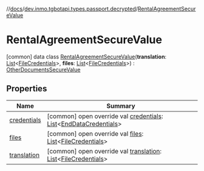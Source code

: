 //[docs](../../../index.md)/[dev.inmo.tgbotapi.types.passport.decrypted](../index.md)/[RentalAgreementSecureValue](index.md)



# RentalAgreementSecureValue  
 [common] data class [RentalAgreementSecureValue](index.md)(**translation**: [List](https://kotlinlang.org/api/latest/jvm/stdlib/kotlin.collections/-list/index.html)<[FileCredentials](../../dev.inmo.tgbotapi.types.passport.credentials/-file-credentials/index.md)>, **files**: [List](https://kotlinlang.org/api/latest/jvm/stdlib/kotlin.collections/-list/index.html)<[FileCredentials](../../dev.inmo.tgbotapi.types.passport.credentials/-file-credentials/index.md)>) : [OtherDocumentsSecureValue](../-other-documents-secure-value/index.md)   


## Properties  
  
|  Name |  Summary | 
|---|---|
| <a name="dev.inmo.tgbotapi.types.passport.decrypted/RentalAgreementSecureValue/credentials/#/PointingToDeclaration/"></a>[credentials](index.md#%5Bdev.inmo.tgbotapi.types.passport.decrypted%2FRentalAgreementSecureValue%2Fcredentials%2F%23%2FPointingToDeclaration%2F%5D%2FProperties%2F625018081)| <a name="dev.inmo.tgbotapi.types.passport.decrypted/RentalAgreementSecureValue/credentials/#/PointingToDeclaration/"></a> [common] open override val [credentials](index.md#%5Bdev.inmo.tgbotapi.types.passport.decrypted%2FRentalAgreementSecureValue%2Fcredentials%2F%23%2FPointingToDeclaration%2F%5D%2FProperties%2F625018081): [List](https://kotlinlang.org/api/latest/jvm/stdlib/kotlin.collections/-list/index.html)<[EndDataCredentials](../../dev.inmo.tgbotapi.types.passport.credentials/-end-data-credentials/index.md)>   <br>|
| <a name="dev.inmo.tgbotapi.types.passport.decrypted/RentalAgreementSecureValue/files/#/PointingToDeclaration/"></a>[files](files.md)| <a name="dev.inmo.tgbotapi.types.passport.decrypted/RentalAgreementSecureValue/files/#/PointingToDeclaration/"></a> [common] open override val [files](files.md): [List](https://kotlinlang.org/api/latest/jvm/stdlib/kotlin.collections/-list/index.html)<[FileCredentials](../../dev.inmo.tgbotapi.types.passport.credentials/-file-credentials/index.md)>   <br>|
| <a name="dev.inmo.tgbotapi.types.passport.decrypted/RentalAgreementSecureValue/translation/#/PointingToDeclaration/"></a>[translation](translation.md)| <a name="dev.inmo.tgbotapi.types.passport.decrypted/RentalAgreementSecureValue/translation/#/PointingToDeclaration/"></a> [common] open override val [translation](translation.md): [List](https://kotlinlang.org/api/latest/jvm/stdlib/kotlin.collections/-list/index.html)<[FileCredentials](../../dev.inmo.tgbotapi.types.passport.credentials/-file-credentials/index.md)>   <br>|


